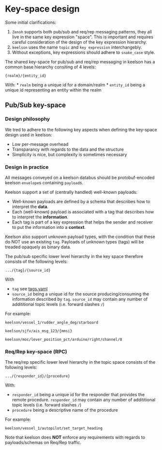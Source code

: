# Key-space design

Some initial clarifications:

1. `Zenoh` supports both pub/sub and req/rep messaging patterns, they all live in the same key expression "space". This is important and requires careful consideration of the design of the key expression hierarchy.
2. `keelson` uses the name `topic` and `key expression` interchangebly. 
3. Without exceptions, key expressions should adhere to `snake_case` style.

The shared key-space for pub/sub and req/rep messaging in keelson has a common base hierarchy consiting of 4 levels:

`{realm}/{entity_id}`

  With:
    * `realm` being a unique id for a domain/realm
    * `entity_id` being a unique id representing an entity within the realm

## Pub/Sub key-space

### Design philosophy
We tred to adhere to the following key aspects when defining the key-space design used in keelson:

* Low per-message overhead
* Transparancy with regards to the data and the structure
* Simplicity is nice, but complexity is sometimes necessary

### Design in practice

All messages conveyed on a keelson databus should be protobuf-encoded keelson `envelope`s containing `payload`s.

Keelson support a set of (centrally handled) well-known payloads:
* Well-known payloads are defined by a schema that describes how to interpret the **data**.
* Each (well-known) payload is associated with a tag that describes how to interpret the **information**.
* Each tag is part of a key expression that helps the sender and receiver to put the information into a **context**.

Keelson also support unknown payload types, with the condition that these do NOT use an existing `tag`. Payloads of unknown types (tags) will be treaded opaquely as binary data.

The pub/sub specific lower level hierarchy in the key space therefore consists of the following levels:

  `.../{tag}/{source_id}`

With
  * `tag` see [tags.yaml](./messages/tags.yaml)
  * `source_id` being a unique id for the source producing/consuming the information described by `tag`. `source_id` may contain any number of addititional topic levels (i.e. forward slashes `/`)

For example:

  `keelson/vessel_1/rudder_angle_deg/starboard`

  `keelson/sjfv/ais_msg_123/{mmsi}`

  `keelson/moc/lever_position_pct/arduino/right/channel/0`


### Req/Rep key-space (RPC)

The req/rep specific lower level hierarchy in the topic space consists of the following levels:

  `.../{responder_id}/{procedure}`

With:
  * `responder_id` being a unique id for the responder that provides the remote procedure. `responder_id` may contain any number of addititional topic levels (i.e. forward slashes `/`)
  * `procedure` being a descriptive name of the procedure

For example:

  `keelson/vessel_1/autopilot/set_target_heading`

Note that keelson does **NOT** enforce any requirements with regards to payloads/schemas on Req/Rep traffic.
